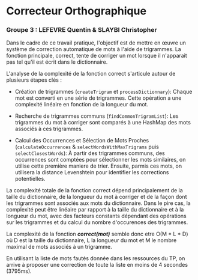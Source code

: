 # Correcteur Orthographique

### Groupe 3 : LEFEVRE Quentin & SLAYBI Christopher

Dans le cadre de ce travail pratique, l'objectif est de mettre en œuvre un système de correction automatique de mots à l'aide de trigrammes. La fonction principale, correct, tente de corriger un mot lorsque il n'apparait pas tel qu'il est écrit dans le dictionnaire.

L'analyse de la complexité de la fonction correct s'articule autour de plusieurs étapes clés :

- Création de trigrammes (`createTrigram` et `processDictionnary`): 
        Chaque mot est converti en une série de trigrammes. Cette opération a une complexité linéaire en fonction de la longueur du mot.

- Recherche de trigrammes communs (`findCommonTrigramList`): 
        Les trigrammes du mot à corriger sont comparés à une HashMap des mots associés à ces trigrammes. 

- Calcul des Occurrences et Sélection de Mots Proches (`calculateOccurrences` & `selectWordsWithMaxTrigrams` puis `selectClosestWords`): 
        À partir des trigrammes communs, des occurrences sont comptées pour sélectionner les mots similaires, on utilise cette première maniere de trier. 
        Ensuite, parmis ces mots, on utilisera la distance Levenshtein pour identifier les corrections potentielles.

La complexité totale de la fonction correct dépend principalement de la taille du dictionnaire, de la longueur du mot à corriger et de la façon dont les trigrammes sont associés aux mots du dictionnaire. Dans le pire cas, la complexité peut être linéaire par rapport à la taille du dictionnaire et à la longueur du mot, avec des facteurs constants dépendant des opérations sur les trigrammes et du calcul du nombre d'occurences des trigrammes.

La complexité de la fonction **_correct(mot)_** semble donc etre O(M * L * D) où D est la taille du dictionnaire, L la longueur du mot et M le nombre maximal de mots associés à un trigramme.

En utilisant la liste de mots fautés donnée dans les ressources du TP, on arrive à proposer une correction de toute la liste en moins de 4 secondes (3795ms).